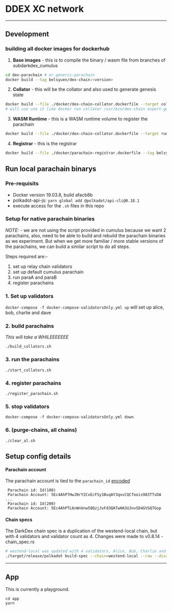# DDEX XC network





___
## Development

### building all docker images for dockerhub

1. **Base images** - this is to compile the binary / wasm file from branches of subdarkdex_cumulus

```sh
cd dex-parachain # or generic-parachain
docker build --tag belsyuen/dex-chain:<version>
```

2. **Collator** - this will be the collator and also used to generate genesis state

```sh
docker build --file ./docker/dex-chain-collator.dockerfile --target collator --tag belsyuen/dex-collator:v0.1.0 ./docker
# will use use it like docker run collator /usr/bin/dex-chain export-genesis-state /data/genesis-state
```

3. **WASM Runtime** - this is a WASM runtime volume to register the parachain

```sh
docker build --file ./docker/dex-chain-collator.dockerfile --target runtime --tag belsyuen/dex-runtime:v0.1.0 ./docker
```

4. **Registrar** - this is the registrar 

```sh
docker build --file ./docker/parachain-registrar.dockerfile --tag belsyuen/dex-registrar:v0.1.0 ./docker
```


## Run local parachain binarys
### Pre-requisits
- Docker version 19.03.8, build afacb8b
- polkadot-api-js: `yarn global add @polkadot/api-cli@0.18.1`
- execute access for the `.sh` files in this repo

### Setup for native parachain binaries

*NOTE:* - we are not using the script provided in cumulus because we want 2 parachains, also, need to be able to build and rebuild the parachain binaries as we experiment. But when we get more familiar / more stable versions of the parachains, we can build a similar script to do all steps. 

Steps required are:-
1. set up relay chain validators
1. set up default cumulus parachain 
1. run paraA and paraB
1. register parachains


### 1. Set up validators
`docker-compose -f docker-compose-validatorsOnly.yml up` will set up alice, bob, charlie and dave

### 2. build parachains
_This will take a WHILEEEEEEE_
```
./build_collators.sh
```

### 3. run the parachains
```
./start_collators.sh
```

### 4. register parachains
```
./register_parachain.sh
```

### 5. stop validators
`docker-compose -f docker-compose-validatorsOnly.yml down`

### 6. (purge-chains, all chains)
```
./clear_al.sh
```


## Setup config details
#### Parachain account

The parachain account is tied to the `parachain_id` [encoded](https://github.com/paritytech/polkadot/blob/master/parachain/src/primitives.rs#L164)

```
 Parachain id: Id(100)
 Parachain Account: 5Ec4AhP7HwJNrY2CxEcFSy1BuqAY3qxvCQCfoois983TTxDA
... 
 Parachain id: Id(200)
 Parachain Account: 5Ec4AhPTL6nWnUnw58QzjJvFd3QATwHA3UJnvSD4GVSQ7Gop
```


#### Chain specs
The DarkDex chain spec is a duplication of the westend-local chain, but with 4 validators and validator count as 4. Changes were made to v0.8.14 - chain_spec.rs

```sh
# westend-local was updated with 4 validators, Alice, Bob, Charlie and Dave
./target/release/polkadot build-spec --chain=westend-local --raw --disable-default-bootnode > dex_raw.json
```

___
## App

This is currently a playground. 

```
cd app
yarn
```


